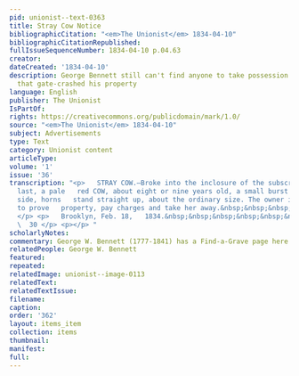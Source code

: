 ```yaml
---
pid: unionist--text-0363
title: Stray Cow Notice
bibliographicCitation: "<em>The Unionist</em> 1834-04-10"
bibliographicCitationRepublished: 
fullIssueSequenceNumber: 1834-04-10 p.04.63
creator: 
dateCreated: '1834-04-10'
description: George Bennett still can't find anyone to take possession of the cow
  that gate-crashed his property
language: English
publisher: The Unionist
IsPartOf: 
rights: https://creativecommons.org/publicdomain/mark/1.0/
source: "<em>The Unionist</em> 1834-04-10"
subject: Advertisements
type: Text
category: Unionist content
articleType: 
volume: '1'
issue: '36'
transcription: "<p>   STRAY COW.—Broke into the inclosure of the subscriber on Thursday
  last, a pale   red COW, about eight or nine years old, a small burst on her left
  side, horns   stand straight up, about the ordinary size. The owner is requested
  to prove   property, pay charges and take her away.&nbsp;&nbsp;&nbsp; GEORGE BENNETT.
  </p> <p>   Brooklyn, Feb. 18,   1834.&nbsp;&nbsp;&nbsp;&nbsp;&nbsp;&nbsp;&nbsp;&nbsp;&nbsp;&nbsp;&nbsp;&nbsp;&nbsp;&nbsp;&nbsp;&nbsp;&nbsp;&nbsp;&nbsp;&nbsp;&nbsp;&nbsp;&nbsp;&nbsp;&nbsp;&nbsp;&nbsp;&nbsp;&nbsp;&nbsp;&nbsp;&nbsp;&nbsp;&nbsp;&nbsp;&nbsp;&nbsp;&nbsp;&nbsp;&nbsp;&nbsp;&nbsp;&nbsp;&nbsp;
  \  30 </p> <p></p> "
scholarlyNotes: 
commentary: George W. Bennett (1777-1841) has a Find-a-Grave page here https://www.findagrave.com/memorial/50445968/george-w-bennett
relatedPeople: George W. Bennett
featured: 
repeated: 
relatedImage: unionist--image-0113
relatedText: 
relatedTextIssue: 
filename: 
caption: 
order: '362'
layout: items_item
collection: items
thumbnail: 
manifest: 
full: 
---
```

